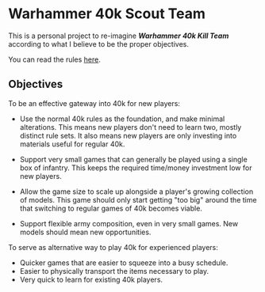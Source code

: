 # Warhammer 40k Scout Team

This is a personal project to re-imagine ***Warhammer 40k Kill Team*** according to what I believe to be the proper objectives.

You can read the rules [here](https://github.com/JoshuaCarter/40k-Scout-Team/blob/main/core-rules.md).

## Objectives

To be an effective gateway into 40k for new players:

- Use the normal 40k rules as the foundation, and make minimal alterations. This means new players don't need to learn two, mostly distinct rule sets. It also means new players are only investing into materials useful for regular 40k.

- Support very small games that can generally be played using a single box of infantry. This keeps the required time/money investment low for new players.

- Allow the game size to scale up alongside a player's growing collection of models. This game should only start getting "too big" around the time that switching to regular games of 40k becomes viable.

- Support flexible army composition, even in very small games. New models should mean new opportunities.

To serve as alternative way to play 40k for experienced players:

- Quicker games that are easier to squeeze into a busy schedule.
- Easier to physically transport the items necessary to play.
- Very quick to learn for existing 40k players.
